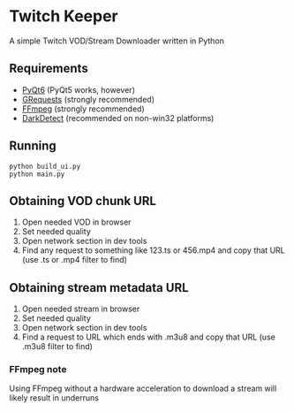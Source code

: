 # Twitch Keeper
A simple Twitch VOD/Stream Downloader written in Python
## Requirements
 - [PyQt6](https://pypi.org/project/PyQt6/) (PyQt5 works, however)
 - [GRequests](https://github.com/spyoungtech/grequests) (strongly recommended)
 - [FFmpeg](https://ffmpeg.org/) (strongly recommended)
 - [DarkDetect](https://github.com/albertosottile/darkdetect) (recommended on non-win32 platforms)
## Running
```shell
python build_ui.py
python main.py
```
## Obtaining VOD chunk URL
1) Open needed VOD in browser
2) Set needed quality
3) Open network section in dev tools
4) Find any request to something like 123.ts or 456.mp4 and copy that URL (use .ts or .mp4 filter to find)
## Obtaining stream metadata URL
1) Open needed stream in browser
2) Set needed quality
3) Open network section in dev tools
4) Find a request to URL which ends with .m3u8 and copy that URL (use .m3u8 filter to find)
### FFmpeg note
Using FFmpeg without a hardware acceleration to download a stream will likely result in underruns
